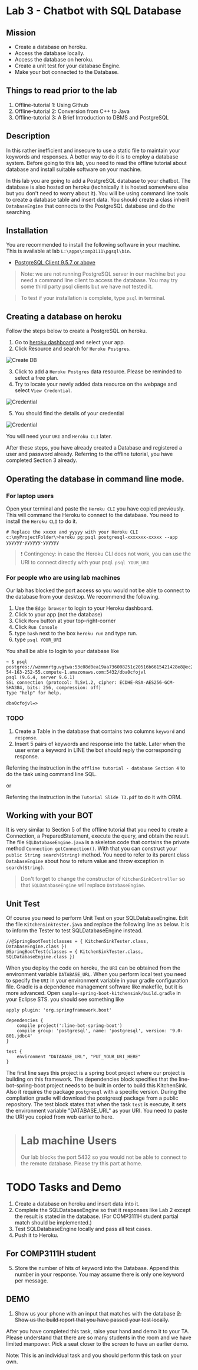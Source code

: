 # Lab 3 - Chatbot with SQL Database

## Mission

* Create a database on heroku.
* Access the database locally.
* Access the database on heroku.
* Create a unit test for your database Engine.
* Make your bot connected to the Database.


## Things to read prior to the lab

1. Offline-tutorial 1: Using Github
2. Offline-tutorial 2: Conversion from C++ to Java
3. Offline-tutorial 3: A Brief Introduction to DBMS and PostgreSQL

## Description

In this rather inefficient and insecure to use a static file to maintain your keywords and responses. A better way to do it is to employ a database system. Before going to this lab, you need to read the offline tutorial about database and install suitable software on your machine.

In this lab you are going to add a PostgreSQL database to your chatbot. The database is also hosted on heroku (technically it is hosted somewhere else but you don't need to worry about it). You will be using command line tools to create a database table and insert data. You should create a class inherit `DatabaseEngine` that connects to the PostgreSQL database and do the searching. 

## Installation

You are recommended to install the following software in your machine. This is available at lab `L:\apps\comp3111\pgsql\bin`.

* [PostgreSQL Client 9.5.7 or above](https://www.postgresql.org/download/)

> Note: we are not running PostgreSQL server in our machine but you need a command line client to access the database. You may try some third party psql clients but we have not tested it.

> To test if your installation is complete, type `psql` in terminal.


## Creating a database on heroku



Follow the steps below to create a PostgreSQL on heroku.

1. Go to [heroku dashboard](https://dashboard.heroku.com/) and select your app. 
2. Click Resource and search for `Heroku Postgres`.

![Create DB](docs/img/lab3/addDB.png)

3. Click to add a `Heroku Postgres` data resource. Please be reminded to select a free plan.
4. Try to locate your newly added data resource on the webpage and select `View Credential`.

![Credential](docs/img/lab3/viewCredential.png)

5. You should find the details of your credential


![Credential](docs/img/lab3/credential.png)

You will need your `URI` and `Heroku CLI` later.

After these steps, you have already created a Database and registered a user and password already. Referring to the offline tutorial, you have completed Section 3 already.





## Operating the database in command line mode.

### For laptop users

Open your terminal and paste the `Heroku CLI` you have copied previously. This will command the Heroku to connect to the database. You need to install the `Heroku CLI` to do it.

```
# Replace the xxxxx and yyyyy with your Heroku CLI
c:\myProjectFolder\>heroku pg:psql postgresql-xxxxxxx-xxxxx --app yyyyyy-yyyyyy-yyyyyy 
```

> :exclamation: Contingency: in case the Heroku CLI does not work, you can use the URI to connect directly with your psql.
> ``` psql YOUR_URI  ```


### For people who are using lab machines

Our lab has blocked the port access so you would not be able to connect to the database from your desktop. We recommend the following.

1. Use the `Edge browser` to login to your Heroku dashboard.
2. Click to your app (not the database)
3. Click `More` button at your top-right-corner
4. Click `Run Console`
5. type `bash` next to the box `heroku run` and type run.
6. type `psql YOUR_URI` 

You shall be able to login to your database like
```
~ $ psql postgres://wzmmmrtguvgtwa:53c08d0ea19aa736008251c20516b6615421428e8@ec2-54-163-252-55.compute-1.amazonaws.com:5432/dba0cfojvl                                                                               
psql (9.6.4, server 9.6.1)    
SSL connection (protocol: TLSv1.2, cipher: ECDHE-RSA-AES256-GCM-SHA384, bits: 256, compression: off) 
Type "help" for help.

dba0cfojvl=>
```


### TODO
1. Create a Table in the database that contains two columns `keyword` and `response`.
2. Insert 5 pairs of keywords and response into the table. Later when the user enter a keyword in LINE the bot should reply the corresponding response.

Referring the instruction in the `offline tutorial - database Section 4` to do the task using command line SQL.

or

Referring the instruction in the `Tutorial Slide T3.pdf` to do it with ORM.


## Working with your BOT

It is very similar to Section 5 of the offline tutorial that you need to create a Connection, a PreparedStatement, execute the query, and obtain the result. The file `SQLDatabaseEngine.java` is a skeleton code that contains the private method `Connection getConnection()`. With that you can construct your `public String search(String)` method. You need to refer to its parent class `DatabaseEngine` about how to return value and throw exception in `search(String)`.

> Don't forget to change the constructor of `KitchenSinkController` so that `SQLDatabaseEngine` will replace `DatabaseEngine`.

## Unit Test

Of course you need to perform Unit Test on your SQLDatabaseEngine. Edit the file `KitchenSinkTester.java` and replace the following line as below. It is to inform the Tester to test SQLDatabaseEngine instead.
```
//@SpringBootTest(classes = { KitchenSinkTester.class, DatabaseEngine.class })
@SpringBootTest(classes = { KitchenSinkTester.class, SQLDatabaseEngine.class })
```

When you deploy the code on heroku, the `URI` can be obtained from the environment variable `DATABASE_URL`. When you perform local test you need to specify the `URI` in your environment variable in your gradle configuration file. Gradle is a dependence management software like makefile, but it is more advanced. Open `sample-spring-boot-kitchensink/build.gradle` in your Eclipse STS. you should see something like

```
apply plugin: 'org.springframework.boot'

dependencies {
    compile project(':line-bot-spring-boot')
    compile group: 'postgresql', name: 'postgresql', version: '9.0-801.jdbc4'
}

test {
    environment "DATABASE_URL", "PUT_YOUR_URI_HERE" 
}
``` 

The first line says this project is a spring boot project where our project is building on this framework. The dependencies block specifies that the line-bot-spring-boot project needs to be built in order to build this KitchenSink. Also it requires the package `postgresql` with a specific version. During the compliation gradle will download the postgresql package from a public repository. The test block states that when the task `test` is execute, it sets the environment variable "DATABASE_URL" as your URI. You need to paste the URI you copied from web earlier to here. 

> # Lab machine Users
> Our lab blocks the port 5432 so you would not be able to connect to the remote database. Please try this part at home.

# TODO Tasks and Demo

1. Create a database on heroku and insert data into it.
2. Complete the SQLDatabaseEngine so that it responses like Lab 2 except the result is stated in the database. (For COMP3111H student partial match should be implemented.)
3. Test SQLDatabaseEngine locally and pass all test cases.
4. Push it to Heroku.

## For COMP3111H student

5. Store the number of hits of keyword into the Database. Append this number in your response. You may assume there is only one keyword per message.

## DEMO

1. Show us your phone with an input that matches with the database
~~2. Show us the build report that you have passed your test locally.~~


After you have completed this task, raise your hand and demo it to your TA. Please understand that there are so many students in the room and we have limited manpower. Pick a seat closer to the screen to have an earlier demo.

Note: This is an individual task and you should perform this task on your own.


